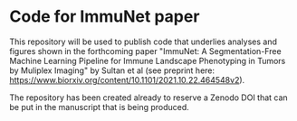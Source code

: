 # Code for ImmuNet paper 

This repository will be used to publish code that underlies analyses and figures shown in the forthcoming paper "ImmuNet: A Segmentation-Free Machine Learning Pipeline for Immune Landscape Phenotyping in Tumors by Muliplex Imaging" by Sultan et al (see preprint here: https://www.biorxiv.org/content/10.1101/2021.10.22.464548v2).

The repository has been created already to reserve a Zenodo DOI that can be put in the manuscript that is being produced.





